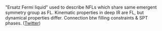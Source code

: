 
"Ersatz Fermi  liquid" used to describe NFLs which share same emergent symmetry group as FL. Kinematic properties in deep IR are FL, but dynamical properties differ. Connection btw filling constraints & SPT phases. ([Twitter](https://twitter.com/JoshuahHeath/status/1284174565040697345))
